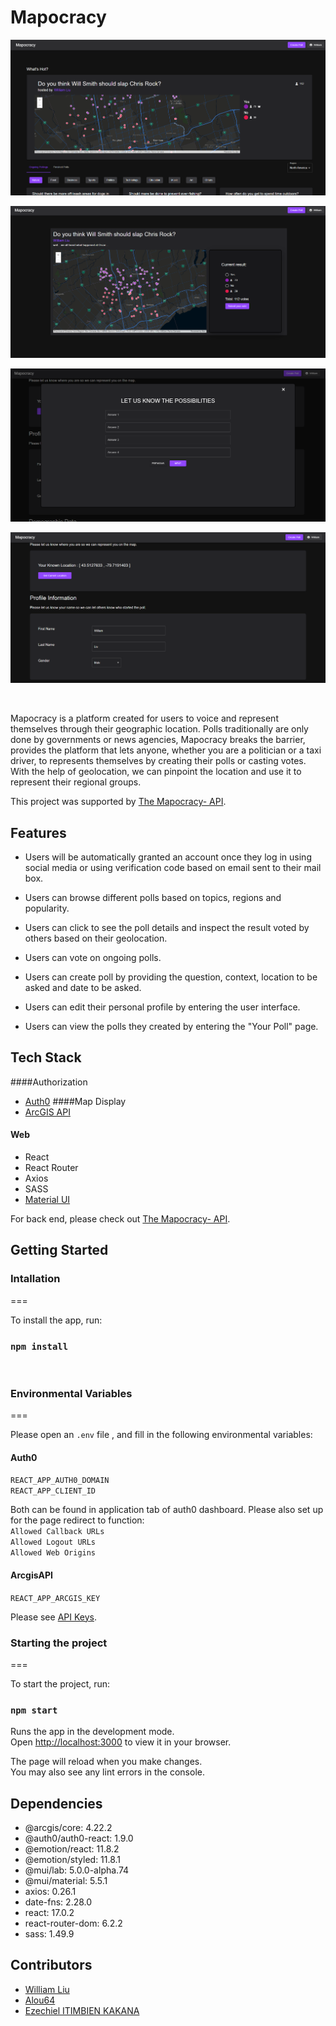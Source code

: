 Mapocracy
==============
![](https://github.com/palmswill/mapogracy/blob/main/public/front-top.png)
<br/>

![](https://github.com/palmswill/mapogracy/blob/main/public/poll-display.png)
<br/>

![](https://github.com/palmswill/mapogracy/blob/main/public/poll-create.png)
<br/>

![](https://github.com/palmswill/mapogracy/blob/main/public/user%20profile.png)

<br/>



Mapocracy is a platform created for users to voice and represent themselves through their geographic location. Polls traditionally are only done by governments or news agencies, Mapocracy breaks the barrier, provides the platform that lets anyone, whether you are a politician or a taxi driver, to represents themselves by creating their polls or casting  votes. With the help of geolocation, we can pinpoint the location and use it to represent their regional groups. 

This project was supported by  [The Mapocracy- API](https://github.com/alou64/mapocracy-api).




## Features
* Users will be automatically granted an account once they log in using social media or using verification code based on email sent to their mail box.
* Users can browse different polls based on topics, regions and popularity.

* Users can click to see the poll details and inspect the result voted by others based on their geolocation.
* Users can vote on ongoing polls.
* Users can create poll by providing the question, context, location to be asked and date to be asked.
* Users can edit their personal profile by entering the user interface.
* Users can view the polls they created by entering the "Your Poll" page.


## Tech Stack



####Authorization
* [Auth0](https://auth0.com/)
####Map Display
* [ArcGIS API](https://developers.arcgis.com/)
#### Web
* React
* React Router
* Axios
* SASS
* [Material UI](https://mui.com/)


For back end, please check out [The Mapocracy- API](https://github.com/alou64/mapocracy-api).




## Getting Started

### Intallation
===

To install the app, run: 
### `npm install`

 <br/>


###  Environmental Variables
===

Please open an `.env` file , and fill in the following environmental variables:

#### Auth0
`REACT_APP_AUTH0_DOMAIN`\
`REACT_APP_CLIENT_ID`

Both can be found in application tab of auth0  dashboard. Please also set up for the page redirect to function:\
`Allowed Callback URLs`\
`Allowed Logout URLs`\
`Allowed Web Origins`
<br/>

#### ArcgisAPI
`REACT_APP_ARCGIS_KEY`

Please see [API Keys](https://developers.arcgis.com/documentation/mapping-apis-and-services/security/tutorials/create-and-manage-an-api-key/).


### Starting the project
===

To start the project, run:
### `npm start`

Runs the app in the development mode.\
Open [http://localhost:3000](http://localhost:3000) to view it in your browser.

The page will reload when you make changes.\
You may also see any lint errors in the console.


## Dependencies

* @arcgis/core: 4.22.2
* @auth0/auth0-react: 1.9.0
* @emotion/react: 11.8.2
* @emotion/styled: 11.8.1
* @mui/lab: 5.0.0-alpha.74
* @mui/material: 5.5.1
* axios: 0.26.1
* date-fns: 2.28.0
* react: 17.0.2
* react-router-dom: 6.2.2
* sass: 1.49.9


## Contributors
* [William Liu](https://github.com/palmswill) 
* [Alou64](https://github.com/alou64)
* [Ezechiel ITIMBIEN KAKANA](https://github.com/eze1er) 
